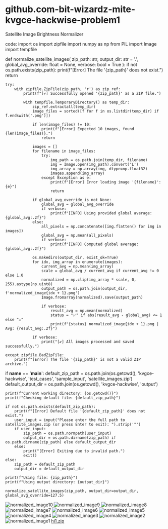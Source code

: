 # github.com-bit-wizardz-mite-kvgce-hackwise-problem1

 Satellite Image Brightness Normalizer 

code: 
import os
import zipfile
import numpy as np
from PIL import Image
import tempfile

def normalize_satellite_images(
    zip_path: str,
    output_dir: str = '.',
    global_avg_override: float = None,
    verbose: bool = True
):
    if not os.path.exists(zip_path):
        print(f"[Error] The file '{zip_path}' does not exist.")
        return

    try:
        with zipfile.ZipFile(zip_path, 'r') as zip_ref:
            print(f"[✔] Successfully opened '{zip_path}' as a ZIP file.")

            with tempfile.TemporaryDirectory() as temp_dir:
                zip_ref.extractall(temp_dir)
                image_files = sorted([f for f in os.listdir(temp_dir) if f.endswith('.png')])

                if len(image_files) != 10:
                    print(f"[Error] Expected 10 images, found {len(image_files)}.")
                    return

                images = []
                for filename in image_files:
                    try:
                        img_path = os.path.join(temp_dir, filename)
                        img = Image.open(img_path).convert('L')
                        img_array = np.array(img, dtype=np.float32)
                        images.append(img_array)
                    except Exception as e:
                        print(f"[Error] Error loading image '{filename}': {e}")
                        return

                if global_avg_override is not None:
                    global_avg = global_avg_override
                    if verbose:
                        print(f"[INFO] Using provided global average: {global_avg:.2f}")
                else:
                    all_pixels = np.concatenate([img.flatten() for img in images])
                    global_avg = np.mean(all_pixels)
                    if verbose:
                        print(f"[INFO] Computed global average: {global_avg:.2f}")

                os.makedirs(output_dir, exist_ok=True)
                for idx, img_array in enumerate(images):
                    current_avg = np.mean(img_array)
                    scale = global_avg / current_avg if current_avg != 0 else 1.0
                    normalized = np.clip(img_array * scale, 0, 255).astype(np.uint8)
                    output_path = os.path.join(output_dir, f'normalized_image{idx + 1}.png')
                    Image.fromarray(normalized).save(output_path)

                    if verbose:
                        result_avg = np.mean(normalized)
                        status = "✅" if abs(result_avg - global_avg) <= 1 else "⚠"
                        print(f"{status} normalized_image{idx + 1}.png | Avg: {result_avg:.2f}")

                if verbose:
                    print("[✔] All images processed and saved successfully.")

    except zipfile.BadZipFile:
        print(f"[Error] The file '{zip_path}' is not a valid ZIP archive.")

if __name__ == '__main__':
    default_zip_path = os.path.join(os.getcwd(), 'kvgce-hackwise', 'test_cases', 'sample_input', 'satellite_images.zip')
    default_output_dir = os.path.join(os.getcwd(), 'kvgce-hackwise', 'output')

    print(f"Current working directory: {os.getcwd()}")
    print(f"Checking default file: {default_zip_path}")

    if not os.path.exists(default_zip_path):
        print(f"[Error] Default file '{default_zip_path}' does not exist.")
        user_input = input("Please enter the full path to satellite_images.zip (or press Enter to exit): ").strip('"')
        if user_input:
            zip_path = os.path.normpath(user_input)
            output_dir = os.path.dirname(zip_path) if os.path.dirname(zip_path) else default_output_dir
        else:
            print("[Error] Exiting due to invalid path.")
            exit()
    else:
        zip_path = default_zip_path
        output_dir = default_output_dir

    print(f"Using file: {zip_path}")
    print(f"Using output directory: {output_dir}")

    normalize_satellite_images(zip_path, output_dir=output_dir, global_avg_override=127.5)


![normalized_image10](https://github.com/user-attachments/assets/e5768bbc-6fc0-4160-b0bb-eec64bb5e055)
![normalized_image9](https://github.com/user-attachments/assets/b33ba5a9-ab41-4293-8ffd-429245af3135)
![normalized_image8](https://github.com/user-attachments/assets/1950813c-fabd-4546-b6b1-d3fb5dcc378d)
![normalized_image7](https://github.com/user-attachments/assets/feb92640-0b33-4c47-bc96-8429f00110f3)
![normalized_image6](https://github.com/user-attachments/assets/3749092b-ea18-41bd-aa62-c709091086e1)
![normalized_image5](https://github.com/user-attachments/assets/af3ad2ff-93b7-452f-b7ee-0ef6d14263cc)
![normalized_image4](https://github.com/user-attachments/assets/65d9f453-d602-4c77-ba54-383fdfc66bd3)
![normalized_image3](https://github.com/user-attachments/assets/4161a6b8-e95f-4657-b66e-68748ca822a6)
![normalized_image2](https://github.com/user-attachments/assets/390bae10-d8f0-4f7f-9918-549c04ad1eef)
![normalized_image1](https://github.com/user-attachments/assets/a84924ea-d3b9-43aa-ad42-5411d07b5c40)
[hi1.zip](https://github.com/user-attachments/files/19914544/hi1.zip)

